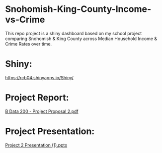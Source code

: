 # Snohomish-King-County-Income-vs-Crime
This repo project is a shiny dashboard based on my school project comparing Snohomish &amp; King County across Median Household Income &amp; Crime Rates over time.

# Shiny:
https://rcb04.shinyapps.io/Shiny/

# Project Report:
[B Data 200 - Project Proposal 2.pdf](https://github.com/user-attachments/files/19251171/B.Data.200.-.Project.Proposal.2.pdf)

# Project Presentation:
[Project 2 Presentation (1).pptx](https://github.com/user-attachments/files/19251177/Project.2.Presentation.1.pptx)
